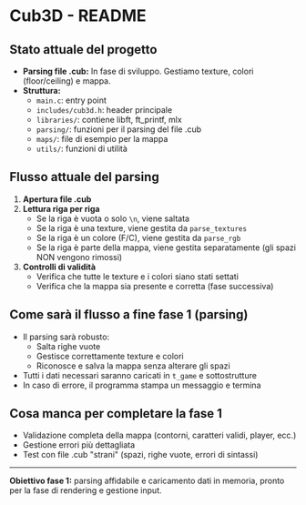 # Cub3D - README

## Stato attuale del progetto

- **Parsing file .cub:** In fase di sviluppo. Gestiamo texture, colori (floor/ceiling) e mappa.
- **Struttura:**
  - `main.c`: entry point
  - `includes/cub3d.h`: header principale
  - `libraries/`: contiene libft, ft_printf, mlx
  - `parsing/`: funzioni per il parsing del file .cub
  - `maps/`: file di esempio per la mappa
  - `utils/`: funzioni di utilità

## Flusso attuale del parsing

1. **Apertura file .cub**
2. **Lettura riga per riga**
   - Se la riga è vuota o solo `\n`, viene saltata
   - Se la riga è una texture, viene gestita da `parse_textures`
   - Se la riga è un colore (F/C), viene gestita da `parse_rgb`
   - Se la riga è parte della mappa, viene gestita separatamente (gli spazi NON vengono rimossi)
3. **Controlli di validità**
   - Verifica che tutte le texture e i colori siano stati settati
   - Verifica che la mappa sia presente e corretta (fase successiva)

## Come sarà il flusso a fine fase 1 (parsing)

- Il parsing sarà robusto:
  - Salta righe vuote
  - Gestisce correttamente texture e colori
  - Riconosce e salva la mappa senza alterare gli spazi
- Tutti i dati necessari saranno caricati in `t_game` e sottostrutture
- In caso di errore, il programma stampa un messaggio e termina

## Cosa manca per completare la fase 1

- Validazione completa della mappa (contorni, caratteri validi, player, ecc.)
- Gestione errori più dettagliata
- Test con file .cub "strani" (spazi, righe vuote, errori di sintassi)

---

**Obiettivo fase 1:** parsing affidabile e caricamento dati in memoria, pronto per la fase di rendering e gestione input.
